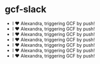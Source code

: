 # gcf-slack

- I ❤️ Alexandra, triggering GCF by push!
- I ❤️ Alexandra, triggering GCF by push!
- I ❤️ Alexandra, triggering GCF by push!
- I ❤️ Alexandra, triggering GCF by push!
- I ❤️ Alexandra, triggering GCF by push!
- I ❤️ Alexandra, triggering GCF by push!
- I ❤️ Alexandra, triggering GCF by push!

